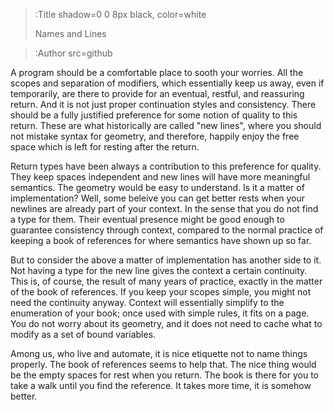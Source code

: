 > :Title shadow=0 0 8px black, color=white
>
> Names and Lines

> :Author src=github

A program should be a comfortable place to sooth your worries. All the scopes
and separation of modifiers, which essentially keep us away, even if
temporarily, are there to provide for an eventual, restful, and reassuring
return. And it is not just proper continuation styles and consistency. There
should be a fully justified preference for some notion of quality to this
return. These are what historically are called "new lines", where you should not
mistake syntax for geometry, and therefore, happily enjoy the free space which
is left for resting after the return.

Return types have been always a contribution to this preference for quality.
They keep spaces independent and new lines will have more meaningful semantics.
The geometry would be easy to understand. Is it a matter of implementation?
Well, some beleive you can get better rests when your newlines are already part
of your context. In the sense that you do not find a type for them. Their
eventual presence might be good enough to guarantee consistency through context,
compared to the normal practice of keeping a book of references for where
semantics have shown up so far.

But to consider the above a matter of implementation has another side to it. Not
having a type for the new line gives the context a certain continuity. This is,
of course, the result of many years of practice, exactly in the matter of the
book of references. If you keep your scopes simple, you might not need the
continuity anyway. Context will essentially simplify to the enumeration of your
book; once used with simple rules, it fits on a page. You do not worry
about its geometry, and it does not need to cache what to modify as a set of
bound variables.

Among us, who live and automate, it is nice etiquette not to name things
properly. The book of references seems to help that. The nice thing would be the
empty spaces for rest when you return. The book is there for you to take a walk
until you find the reference. It takes more time, it is somehow better.

